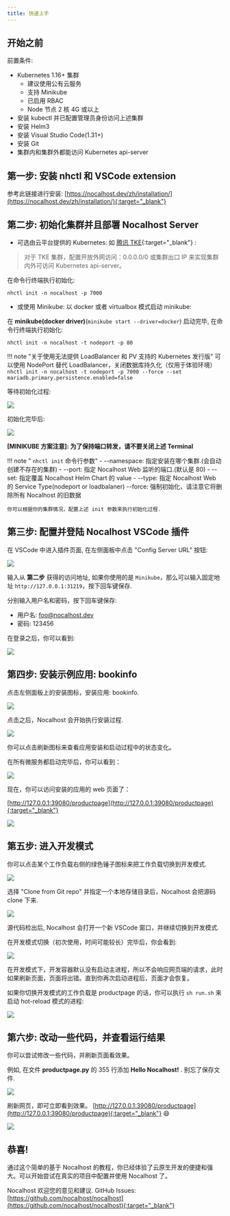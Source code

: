 ```yaml
---
title: 快速上手
---
```


## 开始之前

前置条件:

- Kubernetes 1.16+ 集群
    * 建议使用公有云服务
    * 支持 Minikube
    * 已启用 RBAC
    * Node 节点 2 核 4G 或以上
- 安装 kubectl 并已配置管理员身份访问上述集群
- 安装 Helm3
- 安装 Visual Studio Code(1.31+) 
- 安装 Git
- 集群内和集群外都能访问 Kubernetes api-server

## 第一步: 安装 nhctl 和 VSCode extension

参考此链接进行安装: [https://nocalhost.dev/zh/installation/](https://nocalhost.dev/zh/installation/){:target="_blank"}

## 第二步: 初始化集群并且部署 Nocalhost Server

- 可选由云平台提供的 Kubernetes: 如 [腾讯 TKE](https://cloud.tencent.com/product/tke){:target="_blank"} :

> 对于 TKE 集群，配置开放外网访问：0.0.0.0/0 或集群出口 IP 来实现集群内外可访问 Kubernetes api-server。

在命令行终端执行初始化:
```
nhctl init -n nocalhost -p 7000
```

- 或使用 Minikube: 以 docker 或者 virtualbox 模式启动 minikube:

在 **minikube(docker driver)**(`minikube start --driver=docker`) 启动完毕, 在命令行终端执行初始化:
```
nhctl init -n nocalhost -t nodeport -p 80
```

!!! note "关于使用无法提供 LoadBalancer 和 PV 支持的 Kubernetes 发行版"
    可以使用 NodePort 替代 LoadBalancer，关闭数据库持久化（仅用于体验环境）
    ```
    nhctl init -n nocalhost -t nodeport -p 7000 --force --set mariadb.primary.persistence.enabled=false
    ```

等待初始化过程:

![](../assets/images/initializing.png)

初始化完毕后:

![](../assets/images/init-completed.png)

**[MINIKUBE 方案注意]: 为了保持端口转发，请不要关闭上述 Terminal**

!!! note " `nhctl init` 命令行参数"
    - --namespace: 指定安装在哪个集群.(会自动创建不存在的集群)
    - --port: 指定 Nocalhost Web 监听的端口.(默认是 80)
    - --set: 指定覆盖 Nocalhost Helm Chart 的 value
    - --type: 指定 Nocalhost Web 的 Service Type(nodeport or loadbalaner)
    --force: 强制初始化，请注意它将删除所有 Nocalhost 的旧数据

    你可以根据你的集群情况，配置上述 init 参数来执行初始化过程.

## 第三步: 配置并登陆 Nocalhost VSCode 插件

在 VSCode 中进入插件页面, 在左侧面板中点击 "Config Server URL" 按钮:

![](../assets/images/config-server-url.png)


输入从 **第二步** 获得的访问地址, 如果你使用的是 `Minikube`，那么可以输入固定地址 `http://127.0.0.1:31219`，按下回车键保存.

分别输入用户名和密码，按下回车键保存:

- 用户名: foo@nocalhost.dev
- 密码: 123456

在登录之后，你可以看到:

![](../assets/images/signedin.png)

## 第四步: 安装示例应用: bookinfo

点击左侧面板上的安装图标，安装应用: bookinfo.

![](../assets/images/signedin.png)

点击之后，Nocalhost 会开始执行安装过程.

![](../assets/images/wait-for-start.png)

你可以点击刷新图标来查看应用安装和启动过程中的状态变化。

在所有微服务都启动完毕后，你可以看到：

![](../assets/images/app-started.png)

现在，你可以访问安装的应用的 web 页面了：

[http://127.0.0.1:39080/productpage](http://127.0.0.1:39080/productpage){:target="_blank"}

![](../assets/images/before-change.png)

## 第五步: 进入开发模式

你可以点击某个工作负载右侧的绿色锤子图标来把工作负载切换到开发模式.

![](../assets/images/click-green-hammer.png)

选择 "Clone from Git repo" 并指定一个本地存储目录后，Nocalhost 会把源码 clone 下来.

![](../assets/images/clone-repo.png)

源代码检出后, Nocalhost 会打开一个新 VSCode 窗口，并继续切换到开发模式.

在开发模式切换（初次使用，时间可能较长）完毕后，你会看到:

![](../assets/images/devmode.png)

在开发模式下，开发容器默认没有启动主进程，所以不会响应网页端的请求，此时如果刷新页面，页面将出错。直到你再次启动进程后，页面才会恢复。

如果你切换开发模式的工作负载是 productpage 的话，你可以执行 `sh run.sh` 来启动 hot-reload 模式的进程:

![](../assets/images/run-sh.png)

## 第六步: 改动一些代码，并查看运行结果

你可以尝试修改一些代码，并刷新页面看效果。

例如, 在文件 **productpage.py** 的 355 行添加 **Hello Nocalhost!** . 别忘了保存文件.

![](../assets/images/code-changes.png)

刷新网页，即可立即看到效果。 [http://127.0.0.1:39080/productpage](http://127.0.0.1:39080/productpage){:target="_blank"} 😄

![](../assets/images/after-change.png)

## 恭喜!

通过这个简单的基于 Nocalhost 的教程，你已经体验了云原生开发的便捷和强大。可以开始尝试在真实的项目中配置并使用 Nocalhost 了。

Nocalhost 欢迎您的意见和建议. GitHub Issues: [https://github.com/nocalhost/nocalhost](https://github.com/nocalhost/nocalhost){:target="_blank"}

